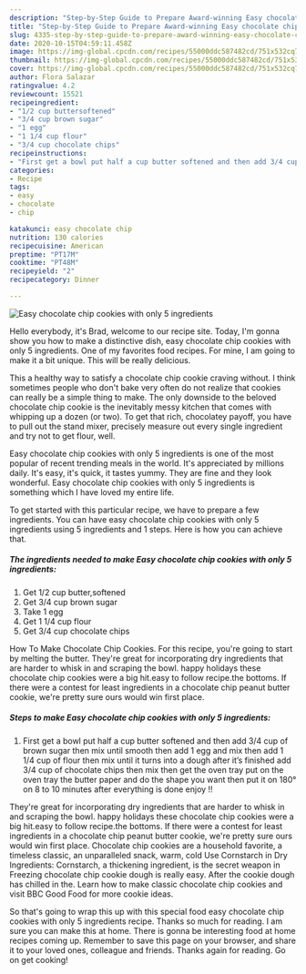 ```yaml
---
description: "Step-by-Step Guide to Prepare Award-winning Easy chocolate chip cookies with only 5 ingredients"
title: "Step-by-Step Guide to Prepare Award-winning Easy chocolate chip cookies with only 5 ingredients"
slug: 4335-step-by-step-guide-to-prepare-award-winning-easy-chocolate-chip-cookies-with-only-5-ingredients
date: 2020-10-15T04:59:11.458Z
image: https://img-global.cpcdn.com/recipes/55000ddc587482cd/751x532cq70/easy-chocolate-chip-cookies-with-only-5-ingredients-recipe-main-photo.jpg
thumbnail: https://img-global.cpcdn.com/recipes/55000ddc587482cd/751x532cq70/easy-chocolate-chip-cookies-with-only-5-ingredients-recipe-main-photo.jpg
cover: https://img-global.cpcdn.com/recipes/55000ddc587482cd/751x532cq70/easy-chocolate-chip-cookies-with-only-5-ingredients-recipe-main-photo.jpg
author: Flora Salazar
ratingvalue: 4.2
reviewcount: 15521
recipeingredient:
- "1/2 cup buttersoftened"
- "3/4 cup brown sugar"
- "1 egg"
- "1 1/4 cup flour"
- "3/4 cup chocolate chips"
recipeinstructions:
- "First get a bowl put half a cup butter softened and then add 3/4 cup of brown sugar then mix until smooth then add 1 egg and mix then add 1 1/4 cup of flour then mix until it turns into a dough after it’s finished add 3/4 cup of chocolate chips then mix then get the oven tray put on the oven tray the butter paper and do the shape you want then put it on 180° on 8 to 10 minutes after everything is done enjoy !!"
categories:
- Recipe
tags:
- easy
- chocolate
- chip

katakunci: easy chocolate chip 
nutrition: 130 calories
recipecuisine: American
preptime: "PT17M"
cooktime: "PT48M"
recipeyield: "2"
recipecategory: Dinner

---
```



![Easy chocolate chip cookies with only 5 ingredients](https://img-global.cpcdn.com/recipes/55000ddc587482cd/751x532cq70/easy-chocolate-chip-cookies-with-only-5-ingredients-recipe-main-photo.jpg)

Hello everybody, it's Brad, welcome to our recipe site. Today, I'm gonna show you how to make a distinctive dish, easy chocolate chip cookies with only 5 ingredients. One of my favorites food recipes. For mine, I am going to make it a bit unique. This will be really delicious.

This a healthy way to satisfy a chocolate chip cookie craving without. I think sometimes people who don&#39;t bake very often do not realize that cookies can really be a simple thing to make. The only downside to the beloved chocolate chip cookie is the inevitably messy kitchen that comes with whipping up a dozen (or two). To get that rich, chocolatey payoff, you have to pull out the stand mixer, precisely measure out every single ingredient and try not to get flour, well.

Easy chocolate chip cookies with only 5 ingredients is one of the most popular of recent trending meals in the world. It's appreciated by millions daily. It's easy, it's quick, it tastes yummy. They are fine and they look wonderful. Easy chocolate chip cookies with only 5 ingredients is something which I have loved my entire life.


To get started with this particular recipe, we have to prepare a few ingredients. You can have easy chocolate chip cookies with only 5 ingredients using 5 ingredients and 1 steps. Here is how you can achieve that.

<!--inarticleads1-->

##### The ingredients needed to make Easy chocolate chip cookies with only 5 ingredients:

1. Get 1/2 cup butter,softened
1. Get 3/4 cup brown sugar
1. Take 1 egg
1. Get 1 1/4 cup flour
1. Get 3/4 cup chocolate chips


How To Make Chocolate Chip Cookies. For this recipe, you&#39;re going to start by melting the butter. They&#39;re great for incorporating dry ingredients that are harder to whisk in and scraping the bowl. happy holidays these chocolate chip cookies were a big hit.easy to follow recipe.the bottoms. If there were a contest for least ingredients in a chocolate chip peanut butter cookie, we&#39;re pretty sure ours would win first place. 

<!--inarticleads2-->

##### Steps to make Easy chocolate chip cookies with only 5 ingredients:

1. First get a bowl put half a cup butter softened and then add 3/4 cup of brown sugar then mix until smooth then add 1 egg and mix then add 1 1/4 cup of flour then mix until it turns into a dough after it’s finished add 3/4 cup of chocolate chips then mix then get the oven tray put on the oven tray the butter paper and do the shape you want then put it on 180° on 8 to 10 minutes after everything is done enjoy !!


They&#39;re great for incorporating dry ingredients that are harder to whisk in and scraping the bowl. happy holidays these chocolate chip cookies were a big hit.easy to follow recipe.the bottoms. If there were a contest for least ingredients in a chocolate chip peanut butter cookie, we&#39;re pretty sure ours would win first place. Chocolate chip cookies are a household favorite, a timeless classic, an unparalleled snack, warm, cold Use Cornstarch in Dry Ingredients: Cornstarch, a thickening ingredient, is the secret weapon in Freezing chocolate chip cookie dough is really easy. After the cookie dough has chilled in the. Learn how to make classic chocolate chip cookies and visit BBC Good Food for more cookie ideas. 

So that's going to wrap this up with this special food easy chocolate chip cookies with only 5 ingredients recipe. Thanks so much for reading. I am sure you can make this at home. There is gonna be interesting food at home recipes coming up. Remember to save this page on your browser, and share it to your loved ones, colleague and friends. Thanks again for reading. Go on get cooking!
